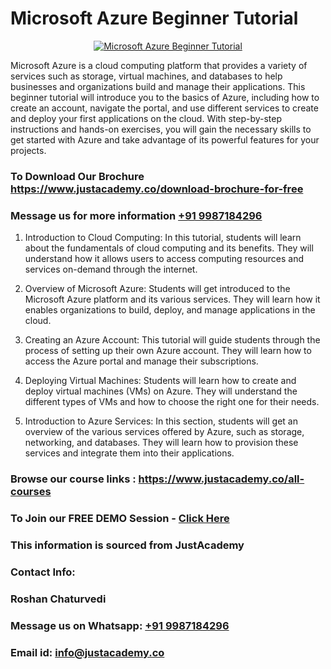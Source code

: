 # Microsoft Azure Beginner Tutorial

<p align="center">
  <a href="https://justacademy.co/course-detail/microsoft-azure-training">
    <img src="https://justacademy.co/storage2/course_image/1708336833_course_image.png" alt="Microsoft Azure Beginner Tutorial">
  </a>
</p>


Microsoft Azure is a cloud computing platform that provides a variety of services such as storage, virtual machines, and databases to help businesses and organizations build and manage their applications. This beginner tutorial will introduce you to the basics of Azure, including how to create an account, navigate the portal, and use different services to create and deploy your first applications on the cloud. With step-by-step instructions and hands-on exercises, you will gain the necessary skills to get started with Azure and take advantage of its powerful features for your projects.
### To Download Our Brochure https://www.justacademy.co/download-brochure-for-free
### Message us for more information [+91 9987184296](https://api.whatsapp.com/send?phone=919987184296)
1) Introduction to Cloud Computing: 
In this tutorial, students will learn about the fundamentals of cloud computing and its benefits. They will understand how it allows users to access computing resources and services on-demand through the internet.

2) Overview of Microsoft Azure: 
Students will get introduced to the Microsoft Azure platform and its various services. They will learn how it enables organizations to build, deploy, and manage applications in the cloud.

3) Creating an Azure Account: 
This tutorial will guide students through the process of setting up their own Azure account. They will learn how to access the Azure portal and manage their subscriptions.

4) Deploying Virtual Machines: 
Students will learn how to create and deploy virtual machines (VMs) on Azure. They will understand the different types of VMs and how to choose the right one for their needs.

5) Introduction to Azure Services: 
In this section, students will get an overview of the various services offered by Azure, such as storage, networking, and databases. They will learn how to provision these services and integrate them into their applications.

### Browse our course links : https://www.justacademy.co/all-courses 
### To Join our FREE DEMO Session - [Click Here](https://www.justacademy.co/register-for-course-demo)


### This information is sourced from JustAcademy
### Contact Info:
### Roshan Chaturvedi
### Message us on Whatsapp: [+91 9987184296](https://api.whatsapp.com/send?phone=919987184296)
### Email id: [info@justacademy.co](mailto:info@justacademy.co)
                    